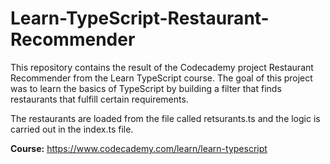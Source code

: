 # Learn-TypeScript-Restaurant-Recommender

<p>This repository contains the result of the Codecademy project Restaurant Recommender from the Learn TypeScript course. The goal of this project was to learn the basics of TypeScript by building a filter that finds restaurants that fulfill certain requirements.</p>

<p>The restaurants are loaded from the file called retsurants.ts and the logic is carried out in the index.ts file.</p>

<b>Course:</b> <a href="https://www.codecademy.com/learn/learn-typescript" target="_blank">https://www.codecademy.com/learn/learn-typescript</a>

